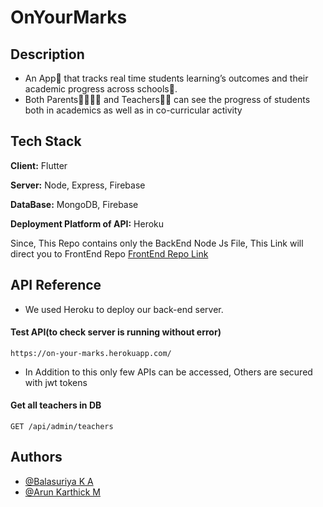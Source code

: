 
# OnYourMarks

## Description
* An App📱 that tracks real time students learning’s outcomes and their academic progress  across schools🏫.
* Both Parents👨‍👨‍👧‍👧 and Teachers👩‍🏫 can see the progress of students both in academics as well as in co-curricular activity

## Tech Stack

**Client:** Flutter

**Server:** Node, Express, Firebase

**DataBase:** MongoDB, Firebase

**Deployment Platform of API:** Heroku

Since, This Repo contains only the BackEnd Node Js File, This Link will direct you to FrontEnd Repo 
[FrontEnd Repo Link](https://github.com/Balasuriya29/onyourmarks-frontend)

## API Reference

* We used Heroku to deploy our back-end server.

#### Test API(to check server is running without error)

    https://on-your-marks.herokuapp.com/

* In Addition to this only few APIs can be accessed, Others are secured with jwt tokens  

#### Get all teachers in DB


    GET /api/admin/teachers


## Authors

- [@Balasuriya K A](https://github.com/BALASURIYA29)
- [@Arun Karthick M](https://github.com/ARUNKARTHICK782) 

